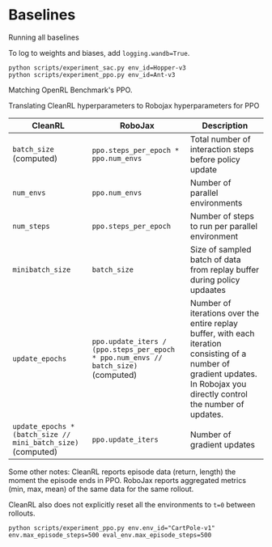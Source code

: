 # Baselines

Running all baselines

To log to weights and biases, add `logging.wandb=True`.

```
python scripts/experiment_sac.py env_id=Hopper-v3
python scripts/experiment_ppo.py env_id=Ant-v3
```

Matching OpenRL Benchmark's PPO.

Translating CleanRL hyperparameters to Robojax hyperparameters for PPO

| CleanRL      | RoboJax | Description |
| ----------- | ----------- | -------- |
| `batch_size` (computed) | `ppo.steps_per_epoch * ppo.num_envs` | Total number of interaction steps before policy update |
| `num_envs`   | `ppo.num_envs` | Number of parallel environments |
| `num_steps` | `ppo.steps_per_epoch` | Number of steps to run per parallel environment |
| `minibatch_size`| `batch_size` | Size of sampled batch of data from replay buffer during policy updaates |
| `update_epochs` | `ppo.update_iters / (ppo.steps_per_epoch * ppo.num_envs // batch_size)` (computed) | Number of iterations over the entire replay buffer, with each iteration consisting of a number of gradient updates. In Robojax you directly control the number of updates. |
| `update_epochs * (batch_size // mini_batch_size)` (computed) | `ppo.update_iters` | Number of gradient updates

Some other notes: CleanRL reports episode data (return, length) the moment the episode ends in PPO. RoboJax reports aggregated metrics (min, max, mean) of the same data for the same rollout.

CleanRL also does not explicitly reset all the environments to `t=0` between rollouts. 

```
python scripts/experiment_ppo.py env.env_id="CartPole-v1" env.max_episode_steps=500 eval_env.max_episode_steps=500
```